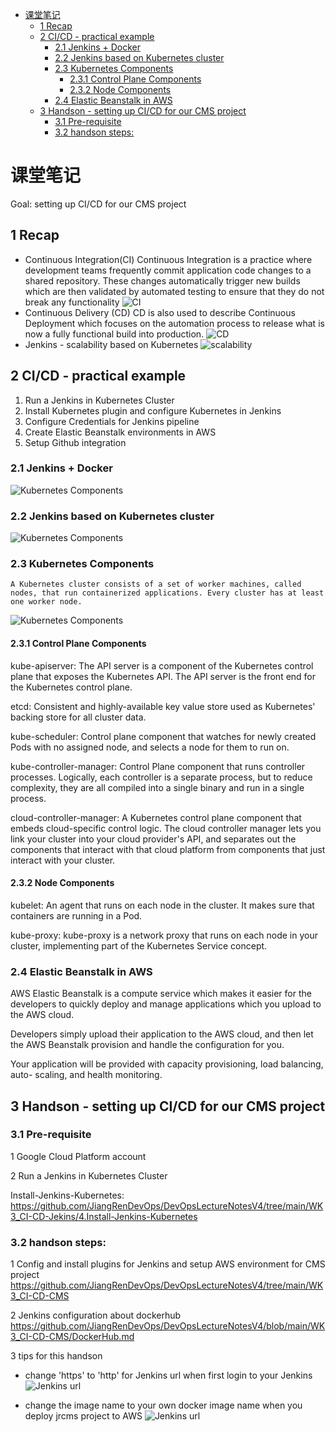 
- [课堂笔记](#课堂笔记)
  - [1 Recap](#1-recap)
  - [2 CI/CD - practical example](#2-cicd---practical-example)
    - [2.1 Jenkins + Docker](#21-jenkins--docker)
    - [2.2 Jenkins based on Kubernetes cluster](#22-jenkins-based-on-kubernetes-cluster)
    - [2.3 Kubernetes Components](#23-kubernetes-components)
      - [2.3.1 Control Plane Components](#231-control-plane-components)
      - [2.3.2 Node Components](#232-node-components)
    - [2.4 Elastic Beanstalk in AWS](#24-elastic-beanstalk-in-aws)
  - [3 Handson - setting up CI/CD for our CMS project](#3-handson---setting-up-cicd-for-our-cms-project)
    - [3.1 Pre-requisite](#31-pre-requisite)
    - [3.2 handson steps:](#32-handson-steps)
  
# 课堂笔记

Goal: setting up CI/CD for our CMS project

## 1 Recap
- Continuous Integration(CI)
  Continuous Integration is a practice where development teams frequently commit application code changes to a shared repository. These changes automatically trigger new builds which are then validated by automated testing to ensure that they do not break any functionality
  ![CI](image/c0601.png)
- Continuous Delivery (CD)
  CD is also used to describe Continuous Deployment which focuses on the automation process to release what is now a fully functional build into production.
  ![CD](image/c0608.png)
- Jenkins - scalability based on Kubernetes
  ![scalability](image/c0803.png)

## 2 CI/CD - practical example

1. Run a Jenkins in Kubernetes Cluster
2. Install Kubernetes plugin and configure Kubernetes in Jenkins
3. Configure Credentials for Jenkins pipeline 
4. Create Elastic Beanstalk environments in AWS 
5. Setup Github integration

### 2.1 Jenkins + Docker
  ![Kubernetes Components](image/c0805.png)

### 2.2 Jenkins based on Kubernetes cluster
  
  ![Kubernetes Components](image/c0806.png)

### 2.3 Kubernetes Components
    
    A Kubernetes cluster consists of a set of worker machines, called nodes, that run containerized applications. Every cluster has at least one worker node.
    
  ![Kubernetes Components](image/c0804.png)
#### 2.3.1 Control Plane Components
  kube-apiserver: The API server is a component of the Kubernetes control plane that exposes the Kubernetes API. The API server is the front end for the Kubernetes control plane.
  
  etcd: Consistent and highly-available key value store used as Kubernetes' backing store for all cluster data.

  kube-scheduler: Control plane component that watches for newly created Pods with no assigned node, and selects a node for them to run on.

  kube-controller-manager: Control Plane component that runs controller processes. Logically, each controller is a separate process, but to reduce complexity, they are all compiled into a single binary and run in a single process.

  cloud-controller-manager: A Kubernetes control plane component that embeds cloud-specific control logic. The cloud controller manager lets you link your cluster into your cloud provider's API, and separates out the components that interact with that cloud platform from components that just interact with your cluster.
#### 2.3.2 Node Components
  kubelet: An agent that runs on each node in the cluster. It makes sure that containers are running in a Pod.
  
  kube-proxy: kube-proxy is a network proxy that runs on each node in your cluster, implementing part of the Kubernetes Service concept.

### 2.4 Elastic Beanstalk in AWS
  AWS Elastic Beanstalk is a compute service which makes it easier for the developers to quickly deploy and manage applications which you upload to the AWS cloud.

  Developers simply upload their application to the AWS cloud, and then let the AWS Beanstalk provision and handle the configuration for you.

  Your application will be provided with capacity provisioning, load balancing, auto- scaling, and health monitoring.

## 3 Handson - setting up CI/CD for our CMS project
### 3.1 Pre-requisite

  1 Google Cloud Platform account

  2 Run a Jenkins in Kubernetes Cluster
    
  Install-Jenkins-Kubernetes:
    https://github.com/JiangRenDevOps/DevOpsLectureNotesV4/tree/main/WK3_CI-CD-Jekins/4.Install-Jenkins-Kubernetes

### 3.2 handson steps: 
  1 Config and install plugins for Jenkins and setup AWS environment for CMS project
  https://github.com/JiangRenDevOps/DevOpsLectureNotesV4/tree/main/WK3_CI-CD-CMS

  2 Jenkins configuration about dockerhub
  https://github.com/JiangRenDevOps/DevOpsLectureNotesV4/blob/main/WK3_CI-CD-CMS/DockerHub.md

  3 tips for this handson
- change 'https' to 'http' for Jenkins url when first login to your Jenkins
  ![Jenkins url](image/c0807.png)

-  change the image name to your own docker image name when you deploy jrcms project to AWS
  ![Jenkins url](image/c0808.png)

